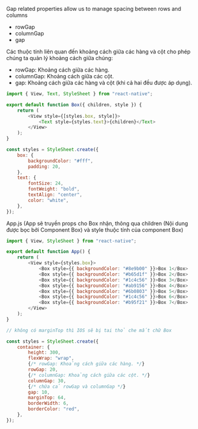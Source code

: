 Gap related properties allow us to manage spacing between rows and columns

-   rowGap
-   columnGap
-   gap

Các thuộc tính liên quan đến khoảng cách giữa các hàng và cột cho phép chúng ta quản lý khoảng cách giữa chúng:

-   rowGap: Khoảng cách giữa các hàng.
-   columnGap: Khoảng cách giữa các cột.
-   gap: Khoảng cách giữa các hàng và cột (khi cả hai đều được áp dụng).

```js
import { View, Text, StyleSheet } from "react-native";

export default function Box({ children, style }) {
    return (
        <View style={[styles.box, style]}>
            <Text style={styles.text}>{children}</Text>
        </View>
    );
}

const styles = StyleSheet.create({
    box: {
        backgroundColor: "#fff",
        padding: 20,
    },
    text: {
        fontSize: 24,
        fontWeight: "bold",
        textAlign: "center",
        color: "white",
    },
});
```

App.js (App sẽ truyền props cho Box nhận, thông qua children (Nội dung được bọc bởi Component Box) và style thuộc tính của component Box)

```js
import { View, StyleSheet } from "react-native";

export default function App() {
    return (
        <View style={styles.box}>
            <Box style={{ backgroundColor: "#8e9b00" }}>Box 1</Box>
            <Box style={{ backgroundColor: "#b65d1f" }}>Box 2</Box>
            <Box style={{ backgroundColor: "#1c4c56" }}>Box 3</Box>
            <Box style={{ backgroundColor: "#ab9156" }}>Box 4</Box>
            <Box style={{ backgroundColor: "#6b0803" }}>Box 5</Box>
            <Box style={{ backgroundColor: "#1c4c56" }}>Box 6</Box>
            <Box style={{ backgroundColor: "#b95f21" }}>Box 7</Box>
        </View>
    );
}

// không có marginTop thì IOS sẽ bị tai thỏ che mất chữ Box

const styles = StyleSheet.create({
    container: {
        height: 300,
        flexWrap: "wrap",
        {/* rowGap: Khoảng cách giữa các hàng. */}
        rowGap: 20,
        {/* columnGap: Khoảng cách giữa các cột. */}
        columnGap: 30,
        {/* chứa cả rowGap và columnGap */}
        gap: 10,
        marginTop: 64,
        borderWidth: 6,
        borderColor: "red",
    },
});
```
